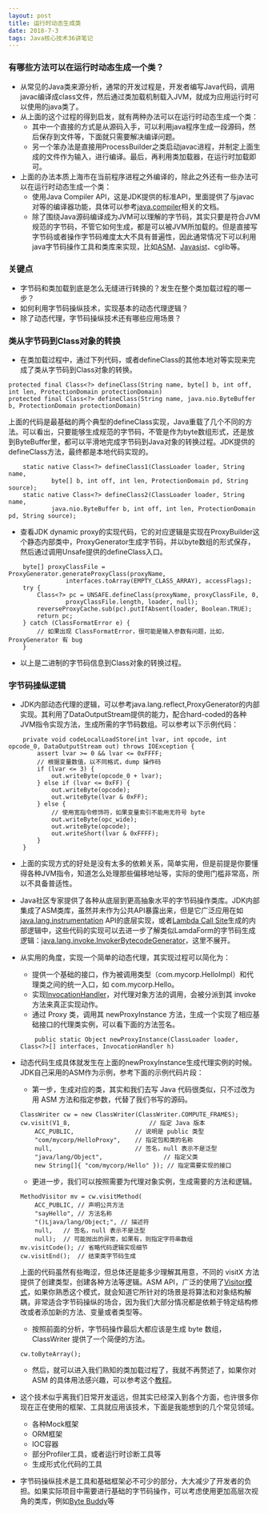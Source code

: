 ```yaml
---
layout: post
title: 运行时动态生成类
date: 2018-7-3
tags: Java核心技术36讲笔记
---
```


### 有哪些方法可以在运行时动态生成一个类？
- 从常见的Java类来源分析，通常的开发过程是，开发者编写Java代码，调用javac编译成class文件，然后通过类加载机制载入JVM，就成为应用运行时可以使用的java类了。
- 从上面的这个过程的得到启发，就有两种办法可以在运行时动态生成一个类：
	- 其中一个直接的方式是从源码入手，可以利用java程序生成一段源码，然后保存到文件等，下面就只需要解决编译问题。
	- 另一个笨办法是直接用ProcessBuilder之类启动javac进程，并制定上面生成的文件作为输入，进行编译。最后，再利用类加载器，在运行时加载即可。
- 上面的办法本质上海市在当前程序进程之外编译的，除此之外还有一些办法可以在运行时动态生成一个类：
	- 使用Java Compiler API，这是JDK提供的标准API，里面提供了与javac对等的编译器功能，具体可以参考[java.compiler](https://docs.oracle.com/javase/9/docs/api/javax/tools/package-summary.html)相关的文档。
	- 除了围绕Java源码编译成为JVM可以理解的字节码，其实只要是符合JVM规范的字节码，不管它如何生成，都是可以被JVM所加载的。但是直接写字节码或者操作字节码难度太大不具有普遍性，因此通常情况下可以利用java字节码操作工具和类库来实现，比如[ASM](https://asm.ow2.io)、[Javasist](http://www.javassist.org)、cglib等。

### 关键点
- 字节码和类加载到底是怎么无缝进行转换的？发生在整个类加载过程的哪一步？
- 如何利用字节码操纵技术，实现基本的动态代理逻辑？
- 除了动态代理，字节码操纵技术还有哪些应用场景？

### 类从字节码到Class对象的转换
- 在类加载过程中，通过下列代码，或者defineClass的其他本地对等实现来完成了类从字节码到Class对象的转换。
```
protected final Class<?> defineClass(String name, byte[] b, int off, int len, ProtectionDomain protectionDomain)
protected final Class<?> defineClass(String name, java.nio.ByteBuffer b, ProtectionDomain protectionDomain)
```
 上面的代码是最基础的两个典型的defineClass实现，Java重载了几个不同的方法。可以看出，只要能够生成规范的字节码，不管是作为byte数组形式，还是放到ByteBuffer里，都可以平滑地完成字节码到Java对象的转换过程。JDK提供的defineClass方法，最终都是本地代码实现的。
```
    static native Class<?> defineClass1(ClassLoader loader, String name,
    		byte[] b, int off, int len, ProtectionDomain pd, String source);
    static native Class<?> defineClass2(ClassLoader loader, String name,
    		java.nio.ByteBuffer b, int off, int len, ProtectionDomain pd, String source);
```

- 查看JDK dynamic proxy的实现代码，它的对应逻辑是实现在ProxyBuilder这个静态内部类中，ProxyGenerator生成字节码，并以byte数组的形式保存，然后通过调用Unsafe提供的defineClass入口。
```
    byte[] proxyClassFile = ProxyGenerator.generateProxyClass(proxyName,
    			interfaces.toArray(EMPTY_CLASS_ARRAY), accessFlags);
    try {
        Class<?> pc = UNSAFE.defineClass(proxyName, proxyClassFile, 0,
        		proxyClassFile.length, loader, null);
        reverseProxyCache.sub(pc).putIfAbsent(loader, Boolean.TRUE);
        return pc;
    } catch (ClassFormatError e) {
        // 如果出现 ClassFormatError，很可能是输入参数有问题，比如，ProxyGenerator 有 bug
    }
```

- 以上是二进制的字节码信息到Class对象的转换过程。

### 字节码操纵逻辑
- JDK内部动态代理的逻辑，可以参考java.lang.reflect,ProxyGenerator的内部实现。其利用了DataOutputStream提供的能力，配合hard-coded的各种JVM指令实现方法，生成所需的字节码数组。可以参考以下示例代码：
```
    private void codeLocalLoadStore(int lvar, int opcode, int opcode_0, DataOutputStream out) throws IOException {
        assert lvar >= 0 && lvar <= 0xFFFF;
        // 根据变量数值，以不同格式，dump 操作码
        if (lvar <= 3) {
            out.writeByte(opcode_0 + lvar);
        } else if (lvar <= 0xFF) {
            out.writeByte(opcode);
            out.writeByte(lvar & 0xFF);
        } else {
            // 使用宽指令修饰符，如果变量索引不能用无符号 byte
            out.writeByte(opc_wide);
            out.writeByte(opcode);
            out.writeShort(lvar & 0xFFFF);
        }
    }
```

- 上面的实现方式的好处是没有太多的依赖关系，简单实用，但是前提是你要懂得各种JVM指令，知道怎么处理那些偏移地址等，实际的使用门槛非常高，所以不具备普适性。
- Java社区专家提供了各种从底层到更高抽象水平的字节码操作类库。JDK内部集成了ASM类库，虽然并未作为公共API暴露出来，但是它广泛应用在如[java.lang.instrumentation](https://docs.oracle.com/javase/9/docs/api/java/lang/instrument/package-summary.html) API的底层实现，或者[Lambda Call Site](https://docs.oracle.com/javase/9/docs/api/java/lang/invoke/CallSite.html)生成的内部逻辑中，这些代码的实现可以去进一步了解类似LamdaForm的字节码生成逻辑：[java.lang.invoke.InvokerBytecodeGenerator](http://hg.openjdk.java.net/jdk/jdk/file/29169633327c/src/java.base/share/classes/java/lang/invoke/InvokerBytecodeGenerator.java)，这里不展开。

- 从实用的角度，实现一个简单的动态代理，其实现过程可以简化为：
	- 提供一个基础的接口，作为被调用类型（com.mycorp.HelloImpl）和代理类之间的统一入口，如 com.mycorp.Hello。
	- 实现[InvocationHandler](https://docs.oracle.com/javase/9/docs/api/java/lang/reflect/InvocationHandler.html)，对代理对象方法的调用，会被分派到其 invoke 方法来真正实现动作。
	- 通过 Proxy 类，调用其 newProxyInstance 方法，生成一个实现了相应基础接口的代理类实例，可以看下面的方法签名。
	```
    	public static Object newProxyInstance(ClassLoader loader, Class<?>[] interfaces, InvocationHandler h)
    ```

- 动态代码生成具体就发生在上面的newProxyInstance生成代理实例的时候。JDK自己采用的ASM作为示例，参考下面的示例代码片段：
	- 第一步，生成对应的类，其实和我们去写 Java 代码很类似，只不过改为用 ASM 方法和指定参数，代替了我们书写的源码。
	```
    ClassWriter cw = new ClassWriter(ClassWriter.COMPUTE_FRAMES);
	cw.visit(V1_8,                      // 指定 Java 版本
    	ACC_PUBLIC,             	// 说明是 public 类型
        "com/mycorp/HelloProxy",	// 指定包和类的名称
    	null,                   	// 签名，null 表示不是泛型
    	"java/lang/Object",             	// 指定父类
    	new String[]{ "com/mycorp/Hello" }); // 指定需要实现的接口
    ```
	- 更进一步，我们可以按照需要为代理对象实例，生成需要的方法和逻辑。
	```
    MethodVisitor mv = cw.visitMethod(
    	ACC_PUBLIC,	// 声明公共方法
    	"sayHello",	// 方法名称
    	"()Ljava/lang/Object;",	// 描述符
    	null,	// 签名，null 表示不是泛型
    	null);	// 可能抛出的异常，如果有，则指定字符串数组
	mv.visitCode();	// 省略代码逻辑实现细节
	cw.visitEnd();	// 结束类字节码生成
    ```
	 上面的代码虽然有些晦涩，但总体还是能多少理解其用意，不同的 visitX 方法提供了创建类型，创建各种方法等逻辑。ASM API，广泛的使用了[Visitor模式](https://en.wikipedia.org/wiki/Visitor_pattern)，如果你熟悉这个模式，就会知道它所针对的场景是将算法和对象结构解耦，非常适合字节码操纵的场合，因为我们大部分情况都是依赖于特定结构修改或者添加新的方法、变量或者类型等。
	- 按照前面的分析，字节码操作最后大都应该是生成 byte 数组，ClassWriter 提供了一个简便的方法。
	```
    cw.toByteArray();
    ```
	- 然后，就可以进入我们熟知的类加载过程了，我就不再赘述了，如果你对 ASM 的具体用法感兴趣，可以参考这个[教程](http://www.baeldung.com/java-asm)。

- 这个技术似乎离我们日常开发遥远，但其实已经深入到各个方面，也许很多你现在正在使用的框架、工具就应用该技术，下面是我能想到的几个常见领域。
	- 各种Mock框架
	- ORM框架
	- IOC容器
	- 部分Profiler工具，或者运行时诊断工具等
	- 生成形式化代码的工具

- 字节码操纵技术是工具和基础框架必不可少的部分，大大减少了开发者的负担。如果实际项目中需要进行基础的字节码操作，可以考虑使用更加高层次视角的类库，例如[Byte Buddy](http://bytebuddy.net/#/)等
